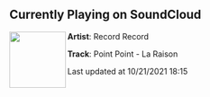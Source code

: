 ## Currently Playing on SoundCloud

[<img align="left" width="100" src="https://i1.sndcdn.com/artworks-g52gVecOj8bBPQcP-YnQ2Mw-t500x500.jpg">](https://soundcloud.com/recordrecordparis/la-raison?in=zethus-suen/sets/october-2021)

**Artist**: Record Record 

**Track**: Point Point - La Raison

Last updated at 10/21/2021 18:15
